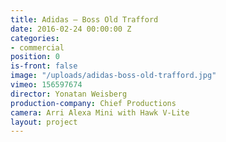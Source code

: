 ```yaml
---
title: Adidas — Boss Old Trafford
date: 2016-02-24 00:00:00 Z
categories:
- commercial
position: 0
is-front: false
image: "/uploads/adidas-boss-old-trafford.jpg"
vimeo: 156597674
director: Yonatan Weisberg
production-company: Chief Productions
camera: Arri Alexa Mini with Hawk V-Lite
layout: project
---
```


